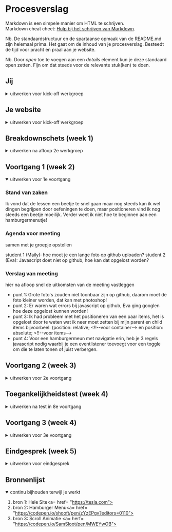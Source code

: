 # Procesverslag
Markdown is een simpele manier om HTML te schrijven.  
Markdown cheat cheet: [Hulp bij het schrijven van Markdown](https://github.com/adam-p/markdown-here/wiki/Markdown-Cheatsheet).

Nb. De standaardstructuur en de spartaanse opmaak van de README.md zijn helemaal prima. Het gaat om de inhoud van je procesverslag. Besteedt de tijd voor pracht en praal aan je website.

Nb. Door *open* toe te voegen aan een *details* element kun je deze standaard open zetten. Fijn om dat steeds voor de relevante stuk(ken) te doen.




## Jij

<details>
<summary>uitwerken voor kick-off werkgroep</summary>

### Auteur:
Heba Ghozlan

#### Je startniveau:
Ik kan niet zo goed programmeren en vind ik nog steeds moeilijk, een simple website met html en css kan ik wel bouwen maar nog niet echt met javascript daarin verwerkt.
Ik denk daarom dat ik bij de rode hoor.

#### Je focus:
Ik ga voor een surface plane een website maken, omdat ik nieuwe dingen wil proberen te maken bijvoorbeeld feel animaties ofz.

</details>





## Je website


<details>
<summary>uitwerken voor kick-off werkgroep</summary>

### Je opdracht:
<a= href= "https://www.tesla.com">

Ik ga de website het tesla namaken omdat ik het ontwerp, kleuren en interactie ervan leuk vind.

#### Screenshot(s) van de eerste pagina (small screen):
Hier zie je de homepagina van de website  
<img src="images/pagina1.png" width="375px" alt="home page">

#### Screenshot(s) van de tweede pagina (small screen):
Een account pagina
<img src="images/pagina2.png" width="375px" alt="account">

</details>

## Breakdownschets (week 1)

<details>
<summary>uitwerken na afloop 2e werkgroep</summary>

### de hele pagina:
Home
<img src="images/breakpointschets.jpg" width="375px" alt="breakdown van de hele pagina">

### dynamisch deel (bijv menu):
Zoom
<img src="images/breakpointschets2.png" width="375px" alt="breakdown van een dynamisch deel">

</details>


## Voortgang 1 (week 2)

<details open>
<summary>uitwerken voor 1e voortgang</summary>

### Stand van zaken
Ik vond dat de lessen een beetje te snel gaan maar nog steeds kan ik wel dingen begrijpen door oefeningen te doen, maar positioneren vind ik nog steeds een beetje moeilijk. Verder weet ik niet hoe te beginnen aan een hamburgermenutje!


### Agenda voor meeting
samen met je groepje opstellen

student 1 (Maily): hoe moet je een lange foto op github uploaden?
student 2 (Eva): Javascript doet niet op github, hoe kan dat opgelost worden?

### Verslag van meeting
hier na afloop snel de uitkomsten van de meeting vastleggen

- punt 1: Grote foto's zouden niet toonbaar zijn op github, daarom moet de foto kleiner worden, dat kan met photoshop!
- punt 2: Er waren wat errors bij javascript op github, Eva ging googlen hoe deze opgelost kunnen worden!
- punt 3: Ik had probleem met het positioneren van een paar items, het is opgelost door te weten wat ik neer moet zetten bij mijn parent en child items bijvoorbeel: (position: relative; <!!--voor container--> en position: absolute; <!!--voor items-->
- punt 4: Voor een hamburgermeun met navigatie erin, heb je 3 regels javascript nodig waarbij je een eventlistener toevoegt voor een toggle om die te laten tonen of juist verbergen.
</details>

## Voortgang 2 (week 3)

<details>
<summary>uitwerken voor 2e voortgang</summary>

### Stand van zaken
Ik wil mijn linkjes anders stijlen en ik heb geprobeerd om first-of-type, nth-of-type enz te gebruiken maar als ik het doe, alles gaat kapot!
<img src="images/probleem1.png" width="375px" alt="linkjes">

### Agenda voor meeting
samen met je groepje opstellen

Voor dit gesprek had Maily de vraag van hoe ze elk regel tekst ander kleur kan geven.


### Verslag van meeting
hier na afloop snel de uitkomsten van de meeting vastleggen

- punt 1: Het eerste probleem (Maily's punt) kan opgelost worden met een span-tag voor het woord die je een ander kleur voor wilt geven.
- punt 2: Verder heb ik samen met de studentassistenten gekeken naar hoe ik de files op nette manier op github kan uploaden.
- punt 3: Omdat ik voor a-tag een position absolute heb gegeven en als ik elk a anders vormgeef, gaan ze eigenlijk op elkaar! Om dat op te oplossen, moest ik twee keer voor ieder a positions-metingen van top, right en left op schrijven.
- punt 4: Eva heeft laten zien hoe ze een animatie van haar site heeft gedaan. De animatie was erom een vlag die verschijnt voor een stukje text als je erop hovert. Om dat te doen heeft ze de img van de vlag normaal een opacity van 0 gegeven en als je erop hovert, gaat het langzaam verschijnen naar opacity van 20% en met z-index van 10 bij de text erop wordt het nog steeds leesbaar!
</details>

## Toegankelijkheidstest (week 4)

<details>
<summary>uitwerken na test in 8e voortgang</summary>

### Bevindingen
Lijst met je bevindingen die in de test naar voren kwamen:

#### Blur
Met een bril die de tekst blurry maakt, kon ik nog wel zien dat er tekst en fotos staan, maar kan niet weten wat voor foto's en tekst die dan zijn. Niets is leesbaar en je weet niet waar je moet klikken.

Hierbij kunnen de buttons andere vorm hebben zodat de gebruiker met zulke beperking, kan weten dat hij erop kan klikken. Dat kan bijvoorbeeld door een grotere veelgekleurde buttons te maken!

<img src="images/toegangelijkheid.jpeg" width="375px" alt="blur bril">
<img src="images/toegangelijkheid2.jpeg" width="375px" alt="blur bril">

#### Motoriek
Met die motorapparatje, kon ik nog steeds mijn website bediennen met een muis. Het ging wel moeilijker maar kon nog steeds doorheen scrollen en op een menu klikken!

Om makkelijker op het menu te klikken, kan ik de menu groter maken zodat misklikken voorgekomen wordt (kleine button = meer keren klikken totdat je doel bereikt is!), dat geldt ook voor alle menuitems; lijst van de navigatie!
<img src="images/toegangelijkheid1.jpeg" width="375px" alt="motorapparatje">

#### Contrast
Met een bril die het kleuren van je website verandert, kon ik alles nog goed zien en weten waar ik op moet klikken en waar ik iets moet opschrijven!

Het gebruik van donkere kleuren op een lichte achtergrond en het omgekeerd daarvan, helpt mensen om dingen duidelijk te lezen!
<img src="images/toegangelijkheid3.jpeg" width="375px" alt="kleuren bril">

#### Screenreader
Mijn website werd helemaal goed voorgelezen. Het begon met mijn h1 (logo die een img-tag heeft) naar de navigatie dan de sections en eindgt bij footer.

Voor mensen die wel kunnen zien en een screenreader moeten gebruiken, moet ik een focus state hebben voor interactie elemneten, zodat ze met een tap-key door mijn website heen kunnen.
Ook is het irritant om steeds navigatie voor te lezen als je lange navigatie lijst hebt, daarom heb ik skip to content link toegepast!

</details>

## Voortgang 3 (week 4)

<details>
<summary>uitwerken voor 3e voortgang</summary>

### Stand van zaken
Ik heb gevraagd over de tap-key en hoe moet ik door alle linkjes heen kunnen tappen zonder herf!

### Agenda voor meeting
samen met je groepje opstellen

student 1 (Maily): Is het voldoende dat de site op 1 mobile scherm werkt voor de surface plane?
student 2 (Eva): Alt tekst bij images, hoe uitgebreid die moeten en hoe je dat het beste aan kunt pakken? / hoe groot/klein het scherm moet kunnen zijn om de volle punten voor responsiveness te pakken?

### Verslag van meeting
hier na afloop snel de uitkomsten van de meeting vastleggen

- punt 1: Om door alle linkjes heen te kunnen tappen MOET een herft staan, anders is het gewone tekst.
- punt 2: Als je voor surface plane kiest, hoef je geen responsive site te gaan bowen, alleen meer micro-details uit te werken bijvoorbeeld animaties!
- punt 3: Alt text kun je met een woord beschrijven, het hoeft geen lange tekst te zijn. soms ook wel beter als je hem helemaal leeg laat voor images die niets met de content te maken hebben.
- punt 4: Het kun van een heel klein scherm tot een dashboard scherm, van een iphone 5 die niet zo veel mensen nu gebrukite tot een grote projecterscreen!

</details>


## Eindgesprek (week 5)

<details>
<summary>uitwerken voor eindgesprek</summary>

### Stand van zaken
Aan het eind, alles ging goed maar ik moest bijna huilen voor een functie die niet meer werkte omdat ik bij css commentaar heb extra / toegevoegd!
<img src="images/css.png" width="375px" alt="css frustratie">

### Screenshot(s)

hier screenshot(s) van je eindresultaat
<img src="images/tesla.png" width="375px" alt="home">
<img src="images/account.png" width="375px" alt="account">

</details>





## Bronnenlijst

<details open>
<summary>continu bijhouden terwijl je werkt</summary>

1. bron 1: Hele Site<a= href= "https://tesla.com">
2. bron 2: Hamburger Menu<a= href= "https://codepen.io/shooft/pen/zYzEPgv?editors=0110">
3. bron 3: Scroll Animatie <a= herf= "https://codepen.io/SamSloot/pen/MWEYwOB">
</details>
